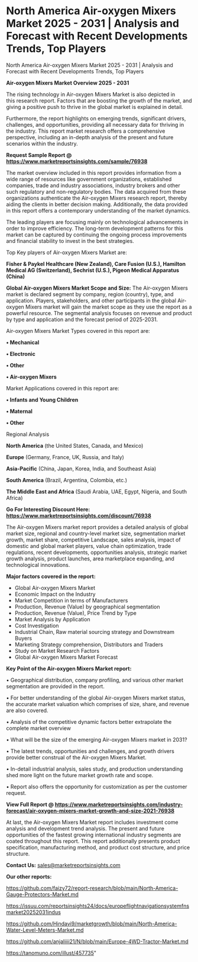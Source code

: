 # North America Air-oxygen Mixers Market 2025 - 2031 | Analysis and Forecast with Recent Developments Trends, Top Players
North America Air-oxygen Mixers Market 2025 - 2031 | Analysis and Forecast with Recent Developments Trends, Top Players

<Strong> Air-oxygen Mixers Market Overview 2025 - 2031</strong>

The rising technology in Air-oxygen Mixers Market is also depicted in this research report. Factors that are boosting the growth of the market, and giving a positive push to thrive in the global market is explained in detail.

Furthermore, the report highlights on emerging trends, significant drivers, challenges, and opportunities, providing all necessary data for thriving in the industry. This report market research offers a comprehensive perspective, including an in-depth analysis of the present and future scenarios within the industry.

<strong>Request Sample Report @ <a href=https://www.marketreportsinsights.com/sample/76938>https://www.marketreportsinsights.com/sample/76938</a></strong>

The market overview included in this report provides information from a wide range of resources like government organizations, established companies, trade and industry associations, industry brokers and other such regulatory and non-regulatory bodies. The data acquired from these organizations authenticate the Air-oxygen Mixers research report, thereby aiding the clients in better decision making. Additionally, the data provided in this report offers a contemporary understanding of the market dynamics.

The leading players are focusing mainly on technological advancements in order to improve efficiency. The long-term development patterns for this market can be captured by continuing the ongoing process improvements and financial stability to invest in the best strategies.

Top Key players of Air-oxygen Mixers Market are:

<strong>Fisher & Paykel Healthcare (New Zealand), Care Fusion (U.S.), Hamilton Medical AG (Switzerland), Sechrist (U.S.), Pigeon Medical Apparatus (China)</strong>

<strong><b>Global Air-oxygen Mixers Market Scope and Size:</b></strong>
The Air-oxygen Mixers market is declared segment by company, region (country), type, and application. Players, stakeholders, and other participants in the global Air-oxygen Mixers market will gain the market scope as they use the report as a powerful resource. The segmental analysis focuses on revenue and product by type and application and the forecast period of 2025-2031.

Air-oxygen Mixers Market Types covered in this report are:

<strong>• Mechanical

• Electronic

• Other

• Air-oxygen Mixers</strong>

Market Applications covered in this report are:

<strong>• Infants and Young Children

• Maternal

• Other</strong> 

Regional Analysis

<strong>North America</strong> (the United States, Canada, and Mexico)

<strong>Europe</strong> (Germany, France, UK, Russia, and Italy)

<strong>Asia-Pacific</strong> (China, Japan, Korea, India, and Southeast Asia)

<strong>South America</strong> (Brazil, Argentina, Colombia, etc.)

<strong>The Middle East and Africa</strong> (Saudi Arabia, UAE, Egypt, Nigeria, and South Africa)

<strong>Go For Interesting Discount Here: <a href=https://www.marketreportsinsights.com/discount/76938>https://www.marketreportsinsights.com/discount/76938</a></strong>

The Air-oxygen Mixers market report provides a detailed analysis of global market size, regional and country-level market size, segmentation market growth, market share, competitive Landscape, sales analysis, impact of domestic and global market players, value chain optimization, trade regulations, recent developments, opportunities analysis, strategic market growth analysis, product launches, area marketplace expanding, and technological innovations.

<strong><b>Major factors covered in the report:</b></strong>
<ul>
  <li>Global Air-oxygen Mixers Market </li>
  <li>Economic Impact on the Industry</li>
  <li>Market Competition in terms of Manufacturers</li>
  <li>Production, Revenue (Value) by geographical segmentation</li>
  <li>Production, Revenue (Value), Price Trend by Type</li>
  <li>Market Analysis by Application</li>
  <li>Cost Investigation</li>
  <li>Industrial Chain, Raw material sourcing strategy and Downstream Buyers</li>
  <li>Marketing Strategy comprehension, Distributors and Traders</li>
  <li>Study on Market Research Factors</li>
  <li>Global Air-oxygen Mixers Market Forecast</li>
</ul>

<strong><b>Key Point of the Air-oxygen Mixers Market report:</b></strong>

• Geographical distribution, company profiling, and various other market segmentation are provided in the report.

• For better understanding of the global Air-oxygen Mixers market status, the accurate market valuation which comprises of size, share, and revenue are also covered.

• Analysis of the competitive dynamic factors better extrapolate the complete market overview

• What will be the size of the emerging Air-oxygen Mixers market in 2031?

• The latest trends, opportunities and challenges, and growth drivers provide better construal of the Air-oxygen Mixers Market.

• In-detail industrial analysis, sales study, and production understanding shed more light on the future market growth rate and scope.

• Report also offers the opportunity for customization as per the customer request.

<strong><b>View Full Report @ <a href=https://www.marketreportsinsights.com/industry-forecast/air-oxygen-mixers-market-growth-and-size-2021-76938>https://www.marketreportsinsights.com/industry-forecast/air-oxygen-mixers-market-growth-and-size-2021-76938</a></b></strong>


At last, the Air-oxygen Mixers Market report includes investment come analysis and development trend analysis. The present and future opportunities of the fastest growing international industry segments are coated throughout this report. This report additionally presents product specification, manufacturing method, and product cost structure, and price structure.

<strong>Contact Us:</strong>
sales@marketreportsinsights.com

<strong>Our other reports:</strong>

<a href=https://github.com/faizy72/report-research/blob/main/North-America-Gauge-Protectors-Market.md>https://github.com/faizy72/report-research/blob/main/North-America-Gauge-Protectors-Market.md</a>

<a href=https://issuu.com/reportsinsights24/docs/europeflightnavigationsystemfnsmarket20252031indus>https://issuu.com/reportsinsights24/docs/europeflightnavigationsystemfnsmarket20252031indus</a>

<a href=https://github.com/Hindavi9/marketgrowth/blob/main/North-America-Water-Level-Meters-Market.md>https://github.com/Hindavi9/marketgrowth/blob/main/North-America-Water-Level-Meters-Market.md</a>

<a href=https://github.com/anjaliiii21/N/blob/main/Europe-4WD-Tractor-Market.md>https://github.com/anjaliiii21/N/blob/main/Europe-4WD-Tractor-Market.md</a>

<a href=https://tanomuno.com/illust/457735>https://tanomuno.com/illust/457735</a>"
